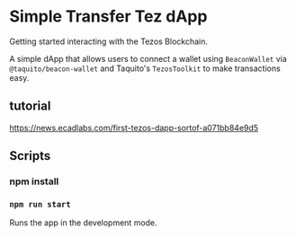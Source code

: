 # Simple Transfer Tez dApp

Getting started interacting with the Tezos Blockchain.

A simple dApp that allows users to connect a wallet using `BeaconWallet` via `@taquito/beacon-wallet` and Taquito's `TezosToolkit` to make transactions easy.

## tutorial 
https://news.ecadlabs.com/first-tezos-dapp-sortof-a071bb84e9d5

## Scripts
### npm install

### `npm run start`

Runs the app in the development mode.
